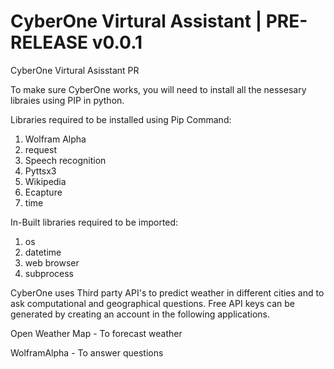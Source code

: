 # CyberOne Virtural Assistant | PRE-RELEASE v0.0.1
CyberOne Virtural Asisstant PR

To make sure CyberOne works, you will need to install all the nessesary libraies using PIP in python.

Libraries required to be installed using Pip Command:

1. Wolfram Alpha
2. request
3. Speech recognition
4. Pyttsx3
5. Wikipedia
6. Ecapture
7. time

In-Built libraries required to be imported:
1. os
2. datetime
3. web browser
4. subprocess


CyberOne uses Third party API's to predict weather in different cities and to ask computational and geographical questions. Free API keys can be generated by creating an account in the following applications.

Open Weather Map - To forecast weather 

WolframAlpha - To answer questions
